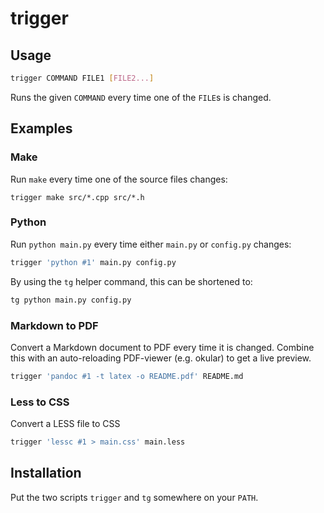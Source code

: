 # trigger

## Usage

``` bash
trigger COMMAND FILE1 [FILE2...]
```

Runs the given `COMMAND` every time one of the `FILE`s is changed.

## Examples

### Make

Run `make` every time one of the source files changes:

```
trigger make src/*.cpp src/*.h
```

### Python

Run `python main.py` every time either `main.py` or `config.py` changes:

``` bash
trigger 'python #1' main.py config.py
```

By using the `tg` helper command, this can be shortened to:

``` bash
tg python main.py config.py
```

### Markdown to PDF

Convert a Markdown document to PDF every time it is changed. Combine this with
an auto-reloading PDF-viewer (e.g. okular) to get a live preview.

``` bash
trigger 'pandoc #1 -t latex -o README.pdf' README.md
```

### Less to CSS

Convert a LESS file to CSS

``` bash
trigger 'lessc #1 > main.css' main.less
```

## Installation

Put the two scripts `trigger` and `tg` somewhere on your `PATH`.
